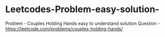 # Leetcodes-Problem-easy-solution-

Problem - Couples Holding Hands easy to understand solution 
Question - https://leetcode.com/problems/couples-holding-hands/
